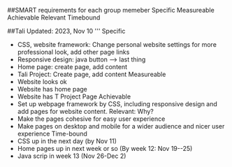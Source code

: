 ##SMART requirements for each group memeber
Specific
Measureable
Achievable
Relevant 
Timebound


##Tali
Updated: 2023, Nov 10
'''
Specific
  - CSS, website framework: Change personal website settings for more professional look, add other page links
  - Responsive design: java button --> last thing
  - Home page: create page, add content
  - Tali Project: Create page, add content
Measureable
  - Website looks ok
  - Website has home page
  - Website has T Project Page
Achievable
  - Set up webpage framework by CSS, including responsive design and add pages for website content. 
Relevant: Why?
  - Make the pages cohesive for easy user experience
  - Make pages on desktop and mobile for a wider audience and nicer user experience
Time-bound
  - CSS up in the next day (by Nov 11)
  - Home pages up in next week or so (By week 12: Nov 19--25)
  - Java scrip in week 13 (Nov 26-Dec 2)
